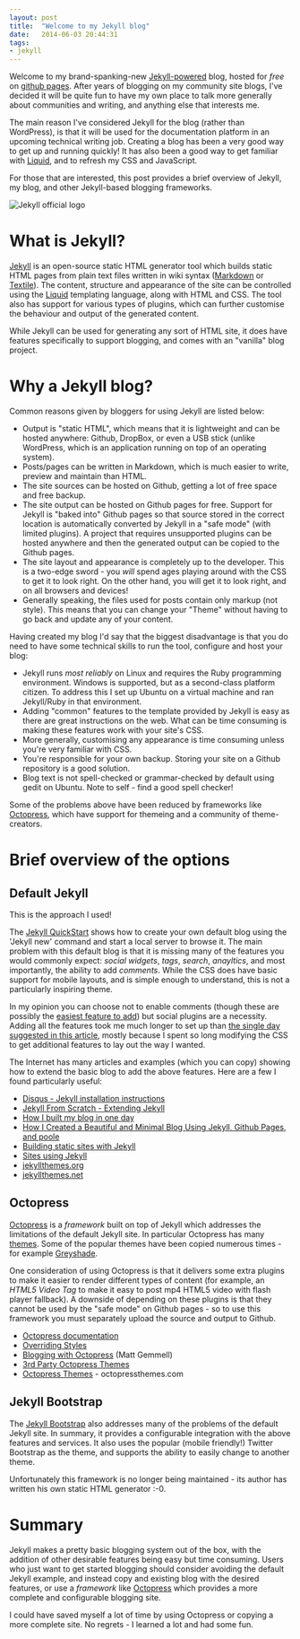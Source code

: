 ```yaml
---
layout: post
title:  "Welcome to my Jekyll blog"
date:   2014-06-03 20:44:31
tags:
- jekyll
---
```



Welcome to my brand-spanking-new [Jekyll-powered](http://jekyllrb.com/) blog, hosted for *free* on [github pages](https://pages.github.com/). After years of blogging on my community site blogs, I've decided it will be quite fun to have my own place to talk more generally about communities and writing, and anything else that interests me. 

The main reason I've considered Jekyll for the blog (rather than WordPress), is that it will be used for the documentation platform in an upcoming technical writing job. Creating a blog has been a very good way to get up and running quickly! It has also been a good way to get familiar with [Liquid](http://docs.shopify.com/themes/liquid-basics), and to refresh my CSS and JavaScript. 

For those that are interested, this post provides a brief overview of Jekyll, my blog, and other Jekyll-based blogging frameworks. 

<img alt="Jekyll official logo" src="http://jekyllrb.com/img/logo-2x.png" />

# What is Jekyll?
[Jekyll](http://jekyllrb.com/) is an open-source static HTML generator tool which builds static HTML pages from plain text files written in wiki syntax ([Markdown](http://daringfireball.net/projects/markdown/) or [Textile](http://textile.sitemonks.com/)). The content, structure and appearance of the site can be controlled using the [Liquid](http://docs.shopify.com/themes/liquid-basics) templating language, along with HTML and CSS. The tool also has support for various types of plugins, which can further customise the behaviour and output of the generated content.

While Jekyll can be used for generating any sort of HTML site, it does have features specifically to support blogging, and comes with an "vanilla" blog project.


# Why a Jekyll blog?

Common reasons given by bloggers for using Jekyll are listed below:

* Output is "static HTML", which means that it is lightweight and can be hosted anywhere: Github, DropBox, or even a USB stick (unlike WordPress, which is an application running on top of an operating system). 
* Posts/pages can be written in Markdown, which is much easier to write, preview and maintain than HTML.
* The site sources can be hosted on Github, getting a lot of free space and free backup.
* The site output can be hosted on Github pages for free. Support for Jekyll is "baked into" Github pages so that source stored in the correct location is automatically converted by Jekyll in a "safe mode" (with limited plugins). A project that requires unsupported plugins can be hosted anywhere and then the generated output can be copied to the Github pages.
* The site layout and appearance is completely up to the developer. This is a two-edge sword - you *will* spend ages playing around with the CSS to get it to look right. On the other hand, you will get it to look right, and on all browsers and devices!
* Generally speaking, the files used for posts contain only markup (not style). This means that you can change your "Theme" without having to go back and update any of your content.

Having created my blog I'd say that the biggest disadvantage is that you do need to have some technical skills to run the tool, configure and host your blog:

* Jekyll runs *most reliably* on Linux and requires the Ruby programming environment. Windows is supported, but as a second-class platform citizen. To address this I set up Ubuntu on a virtual machine and ran Jekyll/Ruby in that environment.
* Adding "common" features to the template provided by Jekyll is easy as there are great instructions on the web. What can be time consuming is making these features work with your site's CSS. 
* More generally, customising any appearance is time consuming unless you're very familiar with CSS. 
* You're responsible for your own backup. Storing your site on a Github repository is a good solution. 
* Blog text is not spell-checked or grammar-checked by default using gedit on Ubuntu. Note to self - find a good spell checker!

Some of the problems above have been reduced by frameworks like [Octopress](http://octopress.org/), which have support for themeing and a community of theme-creators. 

# Brief overview of the options


## Default Jekyll

This is the approach I used! 

The [Jekyll QuickStart](http://jekyllrb.com/docs/quickstart/) shows how to create your own default blog using the 'Jekyll new' command and start a local server to browse it. 
The main problem with this default blog is that it is missing many of the features you would commonly expect: *social widgets*, *tags*, *search*, *anayltics*, and most importantly, the ability to add *comments*. While the CSS does have basic support for mobile layouts, and is simple enough to understand, this is not a particularly inspiring theme.

In my opinion you can choose not to enable comments (though these are possibly the [easiest feature to add](http://help.disqus.com/customer/portal/articles/472138-jekyll-installation-instructions)) but social plugins are a necessity. Adding all the features took me much longer to set up than [the single day suggested in this article](http://erjjones.github.io/blog/How-I-built-my-blog-in-one-day/), mostly because I spent so long modifying the CSS to get additional features to lay out the way I wanted.

 The Internet has many articles and examples (which you can copy) showing how to extend the basic blog to add the above features. Here are a few I found particularly useful:

* [Disqus - Jekyll installation instructions](http://help.disqus.com/customer/portal/articles/472138-jekyll-installation-instructions)
* [Jekyll From Scratch - Extending Jekyll](http://pixelcog.com/blog/2013/jekyll-from-scratch-extending-jekyll/)
* [How I built my blog in one day](http://erjjones.github.io/blog/How-I-built-my-blog-in-one-day/)
* [How I Created a Beautiful and Minimal Blog Using Jekyll, Github Pages, and poole](http://joshualande.com/jekyll-github-pages-poole/)
* [Building static sites with Jekyll](http://code.tutsplus.com/articles/building-static-sites-with-jekyll--net-22211)
* [Sites using Jekyll](http://jekyllrb.com/docs/sites/)
* [jekyllthemes.org](http://jekyllthemes.org/)
* [jekyllthemes.net](https://www.jekyllthemes.net/)


## Octopress

[Octopress](http://octopress.org/) is a *framework* built on top of Jekyll which addresses the limitations of the default Jekyll site. In particular Octopress has many [themes](https://github.com/imathis/octopress/wiki/3rd-Party-Octopress-Themes). Some of the popular themes have been copied numerous times - for example [Greyshade](https://github.com/shashankmehta/greyshade/wiki/Sites-using-Greyshade).

One consideration of using Octopress is that it delivers some extra plugins to make it easier to render different types of content (for example, an *HTML5 Video Tag* to make it easy to post mp4 HTML5 video with flash player fallback). A downside of depending on these plugins is that they cannot be used by the "safe mode" on Github pages - so to use this framework you must separately upload the source and output to Github.

* [Octopress documentation](http://octopress.org/)
 * [Overriding Styles](http://octopress.org/docs/theme/styles/)
* [Blogging with Octopress](http://mattgemmell.com/blogging-with-octopress/) (Matt Gemmell)
* [3rd Party Octopress Themes](https://github.com/imathis/octopress/wiki/3rd-Party-Octopress-Themes)
* [Octopress Themes](http://octopressthemes.com/) - octopressthemes.com

## Jekyll Bootstrap

The [Jekyll Bootstrap](http://jekyllbootstrap.com/) also addresses many of the problems of the default Jekyll site. In summary, it provides a configurable integration with the above features and services. It also uses the popular (mobile friendly!) Twitter Bootstrap as the theme, and supports the ability to easily change to another theme. 

Unfortunately this framework is no longer being maintained - its author has written his own static HTML generator :-0. 

# Summary

Jekyll makes a pretty basic blogging system out of the box, with the addition of other desirable features being easy but time consuming. Users who just want to get started blogging should consider avoiding the default Jekyll example, and instead copy and existing blog with the desired features, or use a *framework* like [Octopress](http://octopress.org/) which provides a more complete and configurable blogging site. 

I could have saved myself a lot of time by using Octopress or copying a more complete site. No regrets - I learned a lot and had some fun.





